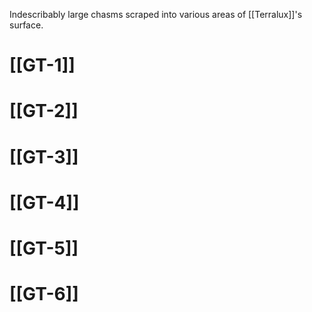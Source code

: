 Indescribably large chasms scraped into various areas of [[Terralux]]'s surface.
# [[GT-1]]
# [[GT-2]]
# [[GT-3]]
# [[GT-4]]
# [[GT-5]]
# [[GT-6]]